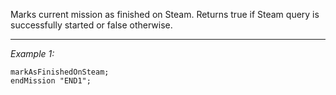 Marks current mission as finished on Steam. Returns true if Steam query is successfully started or false otherwise.


---
*Example 1:*
```sqf
markAsFinishedOnSteam;
endMission "END1";
```